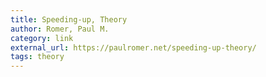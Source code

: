```yaml
---
title: Speeding-up, Theory
author: Romer, Paul M.
category: link
external_url: https://paulromer.net/speeding-up-theory/
tags: theory
---
```

